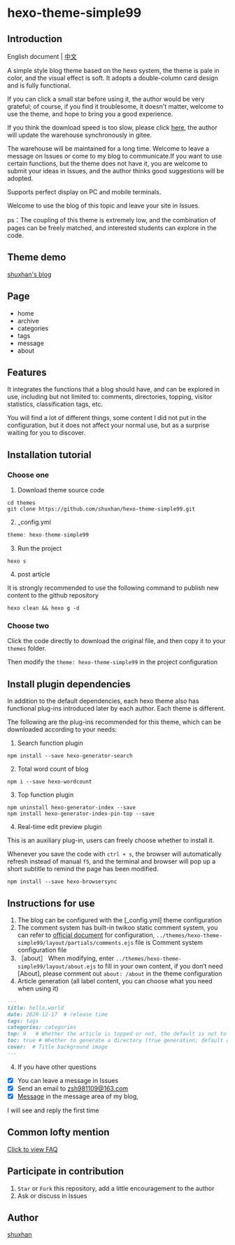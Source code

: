 # hexo-theme-simple99

## Introduction

English document | [中文](https://github.com/shuxhan/hexo-theme-simple99/blob/main/README-zh.md)

A simple style blog theme based on the hexo system, the theme is pale in color, and the visual effect is soft. It adopts a double-column card design and is fully functional.

If you can click a small star before using it, the author would be very grateful; of course, if you find it troublesome, it doesn't matter, welcome to use the theme, and hope to bring you a good experience.

If you think the download speed is too slow, please click [here](https://gitee.com/shuxhan/hexo-theme-simple99), the author will update the warehouse synchronously in gitee.

The warehouse will be maintained for a long time. Welcome to leave a message on Issues or come to my blog to communicate.If you want to use certain functions, but the theme does not have it, you are welcome to submit your ideas in Issues, and the author thinks good suggestions will be adopted.

Supports perfect display on PC and mobile terminals.

Welcome to use the blog of this topic and leave your site in Issues.

ps：The coupling of this theme is extremely low, and the combination of pages can be freely matched, and interested students can explore in the code.

## Theme demo

[shuxhan's blog](https://simple99.cn)

## Page

- home
- archive
- categories
- tags
- message
- about

## Features

It integrates the functions that a blog should have, and can be explored in use, including but not limited to: comments, directories, topping, visitor statistics, classification tags, etc.

You will find a lot of different things, some content I did not put in the configuration, but it does not affect your normal use, but as a surprise waiting for you to discover.

## Installation tutorial

### Choose one

1. Download theme source code

```shell
cd themes
git clone https://github.com/shuxhan/hexo-theme-simple99.git
```

2. _config.yml 

```js
theme: hexo-theme-simple99
```

3. Run the project

```shell
hexo s
```

4. post article

It is strongly recommended to use the following command to publish new content to the github repository

```shell
hexo clean && hexo g -d
```

### Choose two

Click the code directly to download the original file, and then copy it to your `themes` folder.

Then modify the `theme: hexo-theme-simple99` in the project configuration

## Install plugin dependencies

In addition to the default dependencies, each hexo theme also has functional plug-ins introduced later by each author. Each theme is different.

The following are the plug-ins recommended for this theme, which can be downloaded according to your needs:

1. Search function plugin
```shell
npm install --save hexo-generator-search
```

2. Total word count of blog
```shell
npm i --save hexo-wordcount
```

3. Top function plugin
```shell
npm uninstall hexo-generator-index --save
npm install hexo-generator-index-pin-top --save
```

4. Real-time edit preview plugin

This is an auxiliary plug-in, users can freely choose whether to install it.

Whenever you save the code with `ctrl + s`, the browser will automatically refresh instead of manual `f5`, and the terminal and browser will pop up a short subtitle to remind the page has been modified.

```shell
npm install --save hexo-browsersync
```

## Instructions for use

1.  The blog can be configured with the [_config.yml] theme configuration
2.  The comment system has built-in twikoo static comment system, you can refer to [official document](https://twikoo.js.org) for configuration, `../themes/hexo-theme-simple99/layout/partials/comments.ejs` file is Comment system configuration file
3.  ［about］
    When modifying, enter `../themes/hexo-theme-simple99/layout/about.ejs` to fill in your own content, if you don’t need [About], please comment out `about: /about` in the theme configuration
4.  Article generation (all label content, you can choose what you need when using it)

```md
---
title: hello,world
date: 2020-12-17  # release time
tags: tags
categories: categories
top: 9   # Whether the article is topped or not, the default is not to write top, not top; if the top is selected, the number can be selected, if there are multiple tops, sort by number
toc: true # Whether to generate a directory (true generation; default does not write toc, no generation)
cover:  # Title background image
---
```

4. If you have other questions

- [x] You can leave a message in Issues
- [x] Send an email to zsh981109@163.com
- [x] [Message](https://blog.shuxhan.com/message) in the message area of my blog,

I will see and reply the first time

## Common lofty mention

[Click to view FAQ](https://github.com/shuxhan/hexo-theme-simple99/issues?q=is%3Aissue+is%3Aopen+label%3A%E5%B8%B8%E8%A7%81%E9%97%AE%E9%A2%98)

## Participate in contribution

1.  `Star` or `Fork` this repository, add a little encouragement to the author
2.  Ask or discuss in Issues

## Author

[shuxhan](https://www.shuxhan.com)
